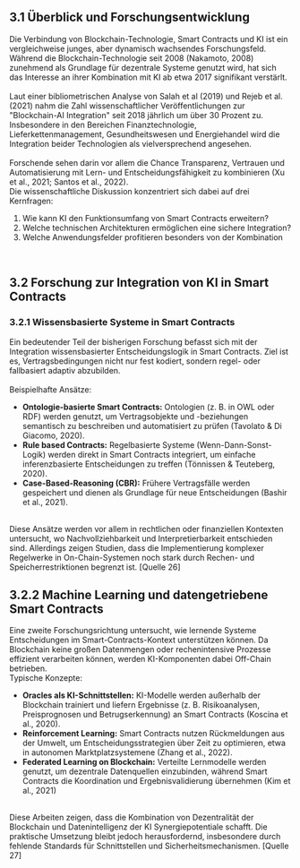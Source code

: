 ## 3.1 Überblick und Forschungsentwicklung
Die Verbindung von Blockchain-Technologie, Smart Contracts und KI ist ein vergleichweise junges, aber dynamisch wachsendes Forschungsfeld. Während die Blockchain-Technologie seit 2008 (Nakamoto, 2008) zunehmend als Grundlage für dezentrale Systeme genutzt wird, hat sich das Interesse an ihrer Kombination mit KI ab etwa 2017 signifikant verstärlt. <br>
<br>
Laut einer bibliometrischen Analyse von Salah et al (2019) und Rejeb et al. (2021) nahm die Zahl wissenschaftlicher Veröffentlichungen zur "Blockchain-AI Integration" seit 2018 jährlich um über 30 Prozent zu. Insbesondere in den Bereichen Finanztechnologie, Lieferkettenmanagement, Gesundheitswesen und Energiehandel wird die Integration beider Technologien als vielversprechend angesehen. <br>
<br>
Forschende sehen darin vor allem die Chance Transparenz, Vertrauen und Automatisierung mit Lern- und Entscheidungsfähigkeit zu kombinieren (Xu et al., 2021; Santos et al., 2022). <br>
Die wissenschaftliche Diskussion konzentriert sich dabei auf drei Kernfragen: <br>
1. Wie kann KI den Funktionsumfang von Smart Contracts erweitern?
2. Welche technischen Architekturen ermöglichen eine sichere Integration?
3. Welche Anwendungsfelder profitieren besonders von der Kombination

<br>

## 3.2 Forschung zur Integration von KI in Smart Contracts
### 3.2.1 Wissensbasierte Systeme in Smart Contracts
Ein bedeutender Teil der bisherigen Forschung befasst sich mit der Integration wissensbasierter Entscheidungslogik in Smart Contracts. Ziel ist es, Vertragsbedingungen nicht nur fest kodiert, sondern regel- oder fallbasiert adaptiv abzubilden. <br>
<br>
Beispielhafte Ansätze: <br>
- **Ontologie-basierte Smart Contracts:** Ontologien (z. B. in OWL oder RDF) werden genutzt, um Vertragsobjekte und -beziehungen semantisch zu beschreiben und automatisiert zu prüfen (Tavolato & Di Giacomo, 2020).
- **Rule based Contracts:** Regelbasierte Systeme (Wenn-Dann-Sonst-Logik) werden direkt in Smart Contracts integriert, um einfache inferenzbasierte Entscheidungen zu treffen (Tönnissen & Teuteberg, 2020).
- **Case-Based-Reasoning (CBR):** Frühere Vertragsfälle werden gespeichert und dienen als Grundlage für neue Entscheidungen (Bashir et al., 2021).

<br>
Diese Ansätze werden vor allem in rechtlichen oder finanziellen Kontexten untersucht, wo Nachvollziehbarkeit und Interpretierbarkeit entschieden sind. Allerdings zeigen Studien, dass die Implementierung komplexer Regelwerke in On-Chain-Systemen noch stark durch Rechen- und Speicherrestriktionen begrenzt ist. [Quelle 26] 

<br> 

## 3.2.2 Machine Learning und datengetriebene Smart Contracts
Eine zweite Forschungsrichtung untersucht, wie lernende Systeme Entscheidungen im Smart-Contracts-Kontext unterstützen können. Da Blockchain keine großen Datenmengen oder rechenintensive Prozesse effizient verarbeiten können, werden KI-Komponenten dabei Off-Chain betrieben. <br>
Typische Konzepte: <br>
- **Oracles als KI-Schnittstellen:** KI-Modelle werden außerhalb der Blockchain trainiert und liefern Ergebnisse (z. B. Risikoanalysen, Preisprognosen und Betrugserkennung) an Smart Contracts (Koscina et al., 2020).
- **Reinforcement Learning:** Smart Contracts nutzen Rückmeldungen aus der Umwelt, um Entscheidungsstrategien über Zeit zu optimieren, etwa in autonomen Marktplatzsystemene (Zhang et al., 2022).
- **Federated Learning on Blockchain:** Verteilte Lernmodelle werden genutzt, um dezentrale Datenquellen einzubinden, während Smart Contracts die Koordination und Ergebnisvalidierung übernehmen (Kim et al., 2021)

<br>
Diese Arbeiten zeigen, dass die Kombination von Dezentralität der Blockchain und Datenintelligenz der KI Synergiepotentiale schafft. Die praktische Umsetzung bleibt jedoch herausfordernd, insbesondere durch fehlende Standards für Schnittstellen und Sicherheitsmechanismen. [Quelle 27]
